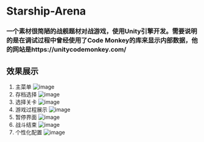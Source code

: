 # Starship-Arena
### 一个素材很简陋的战舰题材对战游戏，使用Unity引擎开发。需要说明的是在调试过程中曾经使用了Code Monkey的库来显示内部数据，他的网站是https://unitycodemonkey.com/ 
## 效果展示
1. 主菜单
![image](https://github.com/KamenRiderHibiki/readme_add_pic/blob/master/Starship_Arena/1-%E4%B8%BB%E8%8F%9C%E5%8D%95.png)
2. 存档选择
![image](https://github.com/KamenRiderHibiki/readme_add_pic/blob/master/Starship_Arena/2-%E5%AD%98%E6%A1%A3%E9%A1%B5%E9%9D%A2.png)
3. 选择关卡
![image](https://github.com/KamenRiderHibiki/readme_add_pic/blob/master/Starship_Arena/3-%E9%80%89%E5%85%B3%E9%A1%B5%E9%9D%A2.png)
4. 游戏过程展示
![image](https://github.com/KamenRiderHibiki/readme_add_pic/blob/master/Starship_Arena/4-%E6%88%98%E6%96%97%E9%A1%B5%E9%9D%A2.png)
5. 暂停界面
![image](https://github.com/KamenRiderHibiki/readme_add_pic/blob/master/Starship_Arena/5-%E6%9A%82%E5%81%9C%E9%A1%B5%E9%9D%A2.png)
6. 战斗结束
![image](https://github.com/KamenRiderHibiki/readme_add_pic/blob/master/Starship_Arena/6-%E6%88%98%E6%96%97%E7%BB%93%E6%9D%9F%E9%A1%B5%E9%9D%A2.png)
7. 个性化配置
![image](https://github.com/KamenRiderHibiki/readme_add_pic/blob/master/Starship_Arena/7-%E7%8E%A9%E5%AE%B6%E9%85%8D%E7%BD%AE%E9%A1%B5%E9%9D%A2.png)
